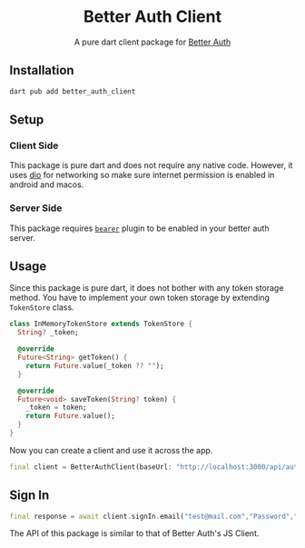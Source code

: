 <h1 align="center">Better Auth Client</h1>
<p align="center">A pure dart client package for <a href="https://better-auth.com">Better Auth</a></p>

## Installation

```bash
dart pub add better_auth_client
```

## Setup

### Client Side
This package is pure dart and does not require any native code. However, it uses [dio](https://pub.dev/packages/dio) for networking so make sure internet permission is enabled in android and macos.

### Server Side
This package requires [`bearer`](https://www.better-auth.com/docs/plugins/bearer) plugin to be enabled in your better auth server.

## Usage

Since this package is pure dart, it does not bother with any token storage method. You have to implement your own token storage by extending `TokenStore` class.

```dart
class InMemoryTokenStore extends TokenStore {
  String? _token;

  @override
  Future<String> getToken() {
    return Future.value(_token ?? "");
  }

  @override
  Future<void> saveToken(String? token) {
    _token = token;
    return Future.value();
  }
}
```

Now you can create a client and use it across the app.

```dart
final client = BetterAuthClient(baseUrl: "http://localhost:3000/api/auth", tokenStore: InMemoryTokenStore());
```

## Sign In

```dart
final response = await client.signIn.email("test@mail.com","Password","Test User");
```


The API of this package is similar to that of Better Auth's JS Client.